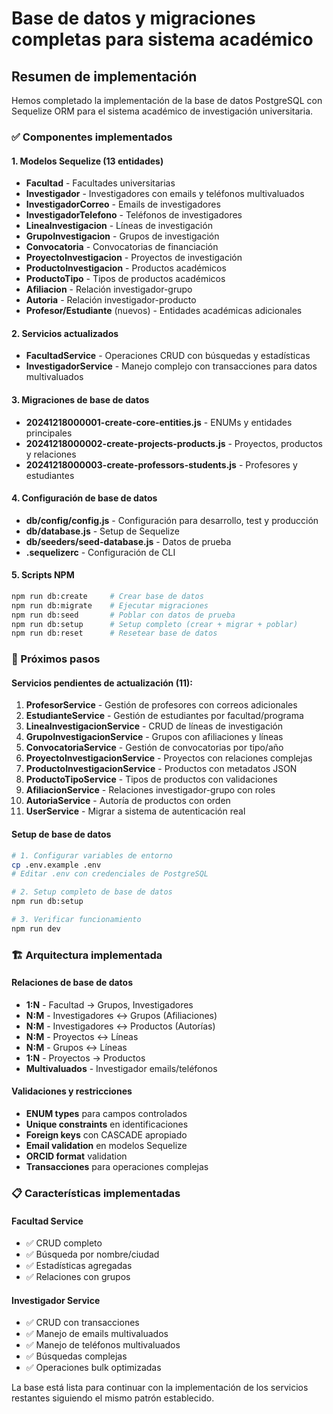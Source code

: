 # Base de datos y migraciones completas para sistema académico

## Resumen de implementación

Hemos completado la implementación de la base de datos PostgreSQL con Sequelize ORM para el sistema académico de investigación universitaria.

### ✅ Componentes implementados

#### 1. Modelos Sequelize (13 entidades)
- **Facultad** - Facultades universitarias
- **Investigador** - Investigadores con emails y teléfonos multivaluados
- **InvestigadorCorreo** - Emails de investigadores
- **InvestigadorTelefono** - Teléfonos de investigadores
- **LineaInvestigacion** - Líneas de investigación
- **GrupoInvestigacion** - Grupos de investigación
- **Convocatoria** - Convocatorias de financiación
- **ProyectoInvestigacion** - Proyectos de investigación
- **ProductoInvestigacion** - Productos académicos
- **ProductoTipo** - Tipos de productos académicos
- **Afiliacion** - Relación investigador-grupo
- **Autoria** - Relación investigador-producto
- **Profesor/Estudiante** (nuevos) - Entidades académicas adicionales

#### 2. Servicios actualizados
- **FacultadService** - Operaciones CRUD con búsquedas y estadísticas
- **InvestigadorService** - Manejo complejo con transacciones para datos multivaluados

#### 3. Migraciones de base de datos
- **20241218000001-create-core-entities.js** - ENUMs y entidades principales
- **20241218000002-create-projects-products.js** - Proyectos, productos y relaciones
- **20241218000003-create-professors-students.js** - Profesores y estudiantes

#### 4. Configuración de base de datos
- **db/config/config.js** - Configuración para desarrollo, test y producción
- **db/database.js** - Setup de Sequelize
- **db/seeders/seed-database.js** - Datos de prueba
- **.sequelizerc** - Configuración de CLI

#### 5. Scripts NPM
```bash
npm run db:create     # Crear base de datos
npm run db:migrate    # Ejecutar migraciones
npm run db:seed       # Poblar con datos de prueba
npm run db:setup      # Setup completo (crear + migrar + poblar)
npm run db:reset      # Resetear base de datos
```

### 🔄 Próximos pasos

#### Servicios pendientes de actualización (11):
1. **ProfesorService** - Gestión de profesores con correos adicionales
2. **EstudianteService** - Gestión de estudiantes por facultad/programa
3. **LineaInvestigacionService** - CRUD de líneas de investigación
4. **GrupoInvestigacionService** - Grupos con afiliaciones y líneas
5. **ConvocatoriaService** - Gestión de convocatorias por tipo/año
6. **ProyectoInvestigacionService** - Proyectos con relaciones complejas
7. **ProductoInvestigacionService** - Productos con metadatos JSON
8. **ProductoTipoService** - Tipos de productos con validaciones
9. **AfiliacionService** - Relaciones investigador-grupo con roles
10. **AutoriaService** - Autoría de productos con orden
11. **UserService** - Migrar a sistema de autenticación real

#### Setup de base de datos
```bash
# 1. Configurar variables de entorno
cp .env.example .env
# Editar .env con credenciales de PostgreSQL

# 2. Setup completo de base de datos
npm run db:setup

# 3. Verificar funcionamiento
npm run dev
```

### 🏗️ Arquitectura implementada

#### Relaciones de base de datos
- **1:N** - Facultad → Grupos, Investigadores
- **N:M** - Investigadores ↔ Grupos (Afiliaciones)
- **N:M** - Investigadores ↔ Productos (Autorías)
- **N:M** - Proyectos ↔ Líneas
- **N:M** - Grupos ↔ Líneas
- **1:N** - Proyectos → Productos
- **Multivaluados** - Investigador emails/teléfonos

#### Validaciones y restricciones
- **ENUM types** para campos controlados
- **Unique constraints** en identificaciones
- **Foreign keys** con CASCADE apropiado
- **Email validation** en modelos Sequelize
- **ORCID format** validation
- **Transacciones** para operaciones complejas

### 📋 Características implementadas

#### Facultad Service
- ✅ CRUD completo
- ✅ Búsqueda por nombre/ciudad
- ✅ Estadísticas agregadas
- ✅ Relaciones con grupos

#### Investigador Service
- ✅ CRUD con transacciones
- ✅ Manejo de emails multivaluados
- ✅ Manejo de teléfonos multivaluados
- ✅ Búsquedas complejas
- ✅ Operaciones bulk optimizadas

La base está lista para continuar con la implementación de los servicios restantes siguiendo el mismo patrón establecido.
